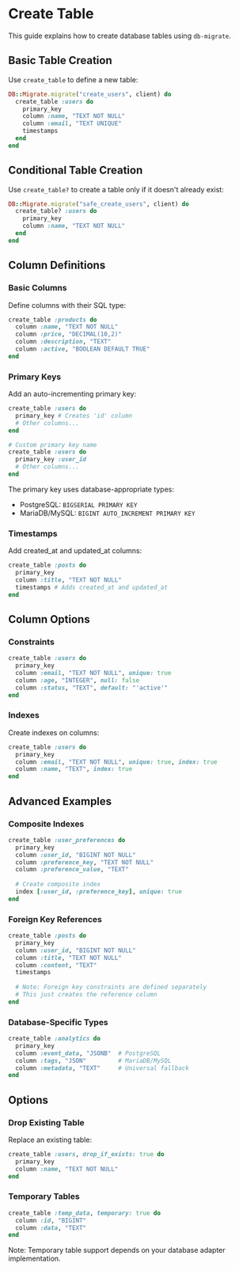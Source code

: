 # Create Table

This guide explains how to create database tables using `db-migrate`.

## Basic Table Creation

Use `create_table` to define a new table:

```ruby
DB::Migrate.migrate("create_users", client) do
  create_table :users do
    primary_key
    column :name, "TEXT NOT NULL"
    column :email, "TEXT UNIQUE"
    timestamps
  end
end
```

## Conditional Table Creation

Use `create_table?` to create a table only if it doesn't already exist:

```ruby
DB::Migrate.migrate("safe_create_users", client) do
  create_table? :users do
    primary_key
    column :name, "TEXT NOT NULL"
  end
end
```

## Column Definitions

### Basic Columns

Define columns with their SQL type:

```ruby
create_table :products do
  column :name, "TEXT NOT NULL"
  column :price, "DECIMAL(10,2)"
  column :description, "TEXT"
  column :active, "BOOLEAN DEFAULT TRUE"
end
```

### Primary Keys

Add an auto-incrementing primary key:

```ruby
create_table :users do
  primary_key # Creates 'id' column
  # Other columns...
end

# Custom primary key name
create_table :users do
  primary_key :user_id
  # Other columns...
end
```

The primary key uses database-appropriate types:
- PostgreSQL: `BIGSERIAL PRIMARY KEY`
- MariaDB/MySQL: `BIGINT AUTO_INCREMENT PRIMARY KEY`

### Timestamps

Add created_at and updated_at columns:

```ruby
create_table :posts do
  primary_key
  column :title, "TEXT NOT NULL"
  timestamps # Adds created_at and updated_at
end
```

## Column Options

### Constraints

```ruby
create_table :users do
  primary_key
  column :email, "TEXT NOT NULL", unique: true
  column :age, "INTEGER", null: false
  column :status, "TEXT", default: "'active'"
end
```

### Indexes

Create indexes on columns:

```ruby
create_table :users do
  primary_key
  column :email, "TEXT NOT NULL", unique: true, index: true
  column :name, "TEXT", index: true
end
```

## Advanced Examples

### Composite Indexes

```ruby
create_table :user_preferences do
  primary_key
  column :user_id, "BIGINT NOT NULL"
  column :preference_key, "TEXT NOT NULL"
  column :preference_value, "TEXT"
  
  # Create composite index
  index [:user_id, :preference_key], unique: true
end
```

### Foreign Key References

```ruby
create_table :posts do
  primary_key
  column :user_id, "BIGINT NOT NULL"
  column :title, "TEXT NOT NULL"
  column :content, "TEXT"
  timestamps
  
  # Note: Foreign key constraints are defined separately
  # This just creates the reference column
end
```

### Database-Specific Types

```ruby
create_table :analytics do
  primary_key
  column :event_data, "JSONB"  # PostgreSQL
  column :tags, "JSON"         # MariaDB/MySQL
  column :metadata, "TEXT"     # Universal fallback
end
```

## Options

### Drop Existing Table

Replace an existing table:

```ruby
create_table :users, drop_if_exists: true do
  primary_key
  column :name, "TEXT NOT NULL"
end
```

### Temporary Tables

```ruby
create_table :temp_data, temporary: true do
  column :id, "BIGINT"
  column :data, "TEXT"
end
```

Note: Temporary table support depends on your database adapter implementation.